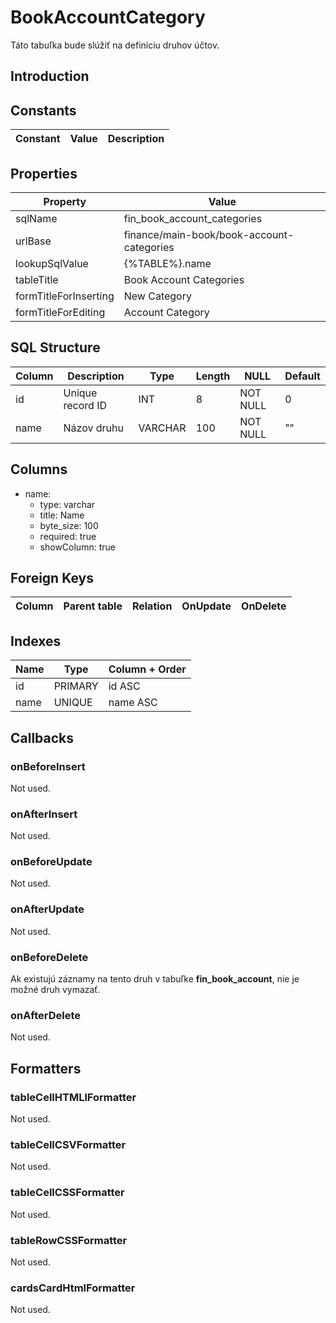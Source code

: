 # BookAccountCategory

Táto tabuľka bude slúžiť na definíciu druhov účtov.

## Introduction

## Constants

| Constant | Value | Description |
| - | - | - |

## Properties

| Property | Value |
| - | - |
| sqlName | fin_book_account_categories |
| urlBase | finance/main-book/book-account-categories |
| lookupSqlValue | {%TABLE%}.name |
| tableTitle | Book Account Categories |
| formTitleForInserting | New Category |
| formTitleForEditing | Account Category |

## SQL Structure

| Column | Description | Type | Length | NULL | Default |
| - | - | - | - | - | - |
| id | Unique record ID | INT | 8 | NOT NULL | 0 |
| name | Názov druhu | VARCHAR | 100 | NOT NULL | "" |

## Columns

* name:
  * type: varchar
  * title: Name
  * byte_size: 100
  * required: true
  * showColumn: true


## Foreign Keys

| Column | Parent table | Relation | OnUpdate | OnDelete |
| - | - | - | - | - |

## Indexes

| Name | Type | Column + Order |
| - | - | - |
| id | PRIMARY | id ASC |
| name | UNIQUE | name ASC |

## Callbacks

### onBeforeInsert

Not used.

### onAfterInsert

Not used.

### onBeforeUpdate

Not used.

### onAfterUpdate

Not used.

### onBeforeDelete

Ak existujú záznamy na tento druh v tabuľke **fin_book_account**, nie je možné druh vymazať.

### onAfterDelete

Not used.

## Formatters

### tableCellHTMLlFormatter

Not used.

### tableCellCSVFormatter

Not used.

### tableCellCSSFormatter

Not used.

### tableRowCSSFormatter

Not used.

### cardsCardHtmlFormatter

Not used.
